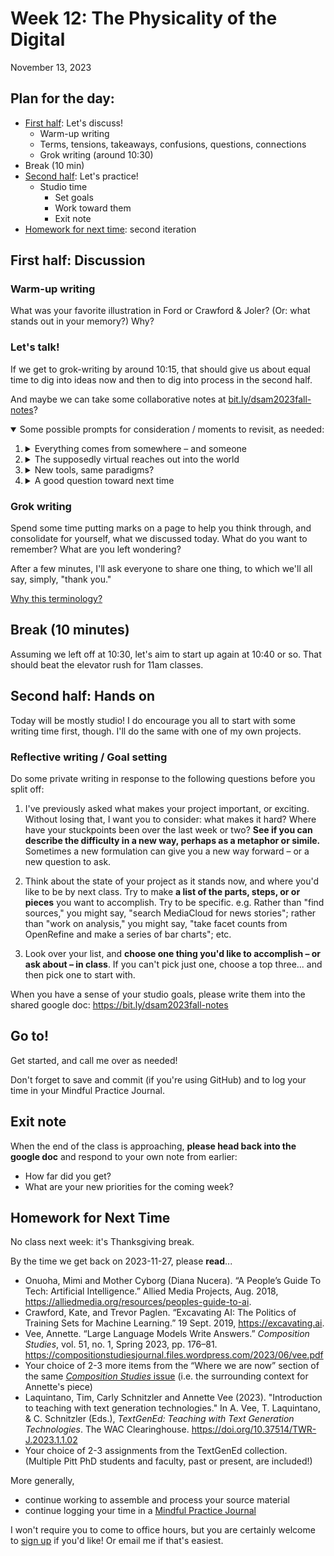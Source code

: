 
# Week 12: The Physicality of the Digital
<span class="date">November 13, 2023</span>


## Plan for the day:

* [First half](#first-half): Let's discuss!
    - Warm-up writing
    - Terms, tensions, takeaways, confusions, questions, connections
    - Grok writing (around 10:30)
* Break (10 min)
* [Second half](#second-half): Let's practice!
    - Studio time
        * Set goals
        * Work toward them
        * Exit note
* [Homework for next time](#hw): second iteration

<a id="first-half"></a>
## First half: Discussion

### Warm-up writing
What was your favorite illustration in Ford or Crawford & Joler? (Or: what stands out in your memory?) Why?

<!-- ALT: How material was the new materialist chapter by Gries et al? -->


### Let's talk!

If we get to grok-writing by around 10:15, that should give us about equal time to dig into ideas now and then to dig into process in the second half.

And maybe we can take some collaborative notes at [bit.ly/dsam2023fall-notes](https://bit.ly/dsam2023fall-notes)?

<details open><summary>Some possible prompts for consideration / moments to revisit, as needed:</summary>

<ol class="spaced">
    <li><details><summary>Everything comes from somewhere – and someone</summary>
    <p>Sidra <a href="https://github.com/benmiller314/dsam2023fall/discussions/14#discussioncomment-7547551">urged us</a> to look for "the people under the floors," connecting a passage in Crawford & Joler to "a semi-viral tumblr post that comes back every once and a while to keep me up at night and lead me to question my own place in the chain of actions and events discussed in the reading" – and I'm pretty sure, Sidra, you're not alone.</p>
    <p>Here's an excerpt from the post:</p>
    <blockquote><p>when she [an art history professor] excitedly detailed the ingenious roman invention of heated floors in bathhouses via hearths in small crawlspaces, we asked who was tending the fires. she said, "oh, slaves I suppose. but that isnt the point". and we said that it actually very much was the point. she had just told us that in roman society there were dozens of people, maybe hundreds, who spent every day of their enslaved lives crawling in cramped, hot, smoky tunnels to light fires to warm pools of water (which they were not allowed to swim in). how could that not be the point?</p> <p>she wanted us to focus on the art, on the innovation of heated plumbing, on the tiles and decorations of the bathhouses, and all we wanted to do was learn more about the people under the floors. and she didn't know anything more about that.</p></blockquote>
    <p>And here's the passage from <em>Anatomy of an AI</em>:</p>
    <blockquote>Many of the triangles shown on this map hide different stories of labor exploitation and inhumane working conditions. The ecological price of transformation of elements and income disparities is just one of the possible ways of representing a deep systemic inequality. We have both researched different forms of ‘black boxes’ understood as algorithmic processes, 18 but this map points to another form of opacity: the very processes of creating, training and operating a device like an Amazon Echo is itself a kind of black box, very hard to examine and track in toto given the multiple layers of contractors, distributors, and downstream logistical partners around the world. <strong>As Mark Graham writes, “contemporary capitalism conceals the histories and geographies of most commodities from consumers. Consumers are usually only able to see commodities in the here and now of time and space</strong>, and rarely have any opportunities to gaze backwards through the chains of production in order to gain knowledge about the sites of production, transformation, and distribution.”</blockquote>
    <p>Will this keep you up at night? Why? What can/should we do next?</p>
    </details></li>
    <li><details><summary>The supposedly virtual reaches out into the world</summary>
    <p>Alex <a href="https://github.com/benmiller314/dsam2023fall/discussions/14#discussioncomment-7547783">pointed us</a> toward the creeping horizon of surveillance by "smart" devices. You drew especially on <a href="https://www.eff.org/deeplinks/2021/06/emails-show-amazon-rings-hold-lapd-through-camera-giveaways">research</a> by the <a href="https://www.eff.org/about">Electronic Frontier Foundation</a> into the Los Angeles Police Department's close ties to the Ring doorbell-with-a-camera system (<a href="https://en.wikipedia.org/wiki/Ring_(company)#:~:text=it%20was%20acquired%20by%20amazon%20in%202018%20for%20over%20%241.2%20billion">now</a> owned by Amazon), but I followed some of the links from that article, which share additional stories of how Ring and affiliated apps enhance paranoia. (A fun holiday gift to yourself!)</p> <p>One conclusion I draw: the network effects of digital tools do not stay inside network diagrams, but have real effects on people – and not only the people who opt into the devices. What else do we take away, or want to pursue?</p>
    </details>
    </li>
    <li><details><summary>New tools, same paradigms?</summary>
    <p>Chloe <a href="https://github.com/benmiller314/dsam2023fall/discussions/14#discussioncomment-7547896">noticed</a> an echo in this week's readings of an idea we've encountered a few times since day one of the semester (and here linked to <span title="'You, using a pen and paper, can do anything a computer can; you just can’t do those things billions of times per second.'">Ford</span>, Crawford and Joler, and also the Ruha Benjamin piece from week 4): "though it’s easy to think of the digital as an entirely separate world, but that idea doesn’t actually work all that well. Digital tools are incredibly powerful, but that power comes from a difference in speed and scale, rather than kind." Since that's the case, you raised the possibility that maybe all the hand-wringing about digital methods is a bit excessive: "Analytically, that to me suggests that we don’t really need to come up with new paradigms as scholars, but can make significant headway in analyzing digital projects using the techniques we already have." </p>
    <p>This stands in contrast to, say, Gries et al's argument that "The digital humanities is not simply the humanities plugged in, but the humanities seeking out a kind of seduction: to be drawn into new relations that will invariably produce unexpected outcomes" (89–90). In their view, "DH is not doing the same work differently; <em>it is different work done differently and with new partners</em>" (90, emphasis in original).</p>
    <p>How do we feel about it? What's gained from each perspective? Is the tension productive, or...?</p>
    </details>
    </li>
    <li><details><summary>A good question toward next time</summary>
    <p>In another part of Alex's post, they raised questions about AI in academia, especially "how ai will change academic labor when it comes to the publishing industry and tenure track positions." I'd love to unpack that more when we have a little extra reading on Large Language Models under our belts!</p>
    </details>
    </li>
</ol>
</details>

### Grok writing

<div class="alert alert-success">
    <p>Spend some time putting marks on a page to help you think through, and consolidate for yourself, what we discussed today. What do you want to remember? What are you left wondering?</p>
</div>

After a few minutes, I'll ask everyone to share one thing, to which we'll all say, simply, "thank you."

<a href="week-03#an-explanation" class="smaller" title="We skipped this explanation in week 3, but it's there if you're curious">Why this terminology?</a>


## Break (10 minutes)
Assuming we left off at 10:30, let's aim to start up again at 10:40 or so. That should beat the elevator rush for 11am classes.


<a id="second-half"></a>
## Second half: Hands on

Today will be mostly studio! I do encourage you all to start with some writing time first, though. I'll do the same with one of my own projects.

### Reflective writing / Goal setting
Do some private writing in response to the following questions before you split off:

1. I've previously asked what makes your project important, or exciting. Without losing that, I want you to consider: what makes it hard? Where have your stuckpoints been over the last week or two? **See if you can describe the difficulty in a new way, perhaps as a metaphor or simile.** Sometimes a new formulation can give you a new way forward – or a new question to ask.

2. Think about the state of your project as it stands now, and where you'd like to be by next class. Try to make **a list of the parts, steps, or or pieces** you want to accomplish. Try to be specific. e.g. Rather than "find sources," you might say, "search MediaCloud for news stories"; rather than "work on analysis," you might say, "take facet counts from OpenRefine and make a series of bar charts"; etc.

3. Look over your list, and **choose one thing you'd like to accomplish – or ask about – in class**. If you can't pick just one, choose a top three... and then pick one to start with.

<div class="alert alert-success">When you have a sense of your studio goals, please write them into the shared google doc: <a href="https://bit.ly/dsam2023fall-notes">https://bit.ly/dsam2023fall-notes</a></div>

## Go to!
Get started, and call me over as needed!

<div class="alert alert-info"> Don't forget to save and commit (if you're using GitHub) and to log your time in your Mindful Practice Journal.</div>

## Exit note
When the end of the class is approaching, **please head back into the google doc** and respond to your own note from earlier:
* How far did you get?
* What are your new priorities for the coming week?


<a id="hw"></a>
## Homework for Next Time

<div class="alert alert-warning">No class next week: it's Thanksgiving break.</div>

By the time we get back on 2023-11-27, please **read**...

<ul>
    <li>Onuoha, Mimi and Mother Cyborg (Diana Nucera). “A People’s Guide To Tech: Artificial Intelligence.” Allied Media Projects, Aug. 2018, <a href="https://alliedmedia.org/resources/peoples-guide-to-ai">https://alliedmedia.org/resources/peoples-guide-to-ai</a>.</li>
    <li>Crawford, Kate, and Trevor Paglen. “Excavating AI: The Politics of Training Sets for Machine Learning.” 19 Sept. 2019, <a href="https://excavating.ai">https://excavating.ai</a>.</li>
    <li>Vee, Annette. “Large Language Models Write Answers.” <em>Composition Studies</em>, vol. 51, no. 1, Spring 2023, pp. 176–81. <a href="https://compositionstudiesjournal.files.wordpress.com/2023/06/vee.pdf">https://compositionstudiesjournal.files.wordpress.com/2023/06/vee.pdf</a></li>
    <li>Your choice of 2-3 more items from the “Where we are now” section of the same <a href="https://compstudiesjournal.com/current-issue-spring-2023-51-1/#:~:text=where%20we%20are"><em>Composition Studies</em> issue</a> (i.e. the surrounding context for Annette's piece)</li>
    <li>Laquintano, Tim, Carly Schnitzler and Annette Vee (2023). "Introduction to teaching with text generation technologies." In A. Vee, T. Laquintano, & C. Schnitzler (Eds.), <em>TextGenEd: Teaching with Text Generation Technologies</em>. The WAC Clearinghouse. <a href="https://doi.org/10.37514/TWR-J.2023.1.1.02">https://doi.org/10.37514/TWR-J.2023.1.1.02</a></li>
    <li>Your choice of 2-3 assignments from the TextGenEd collection. (Multiple Pitt PhD students and faculty, past or present, are included!)</li>
</ul>

More generally,
- continue working to assemble and process your source material
- continue logging your time in a [Mindful Practice Journal](../projects#mindful-practice-journal)

I won't require you to come to office hours, but you are certainly welcome to [sign up](../office) if you'd like! Or email me if that's easiest.
